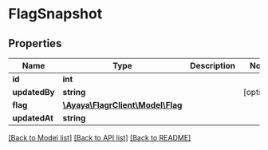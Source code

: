 # FlagSnapshot

## Properties
Name | Type | Description | Notes
------------ | ------------- | ------------- | -------------
**id** | **int** |  | 
**updatedBy** | **string** |  | [optional] 
**flag** | [**\Ayaya\FlagrClient\Model\Flag**](Flag.md) |  | 
**updatedAt** | **string** |  | 

[[Back to Model list]](../../README.md#documentation-for-models) [[Back to API list]](../../README.md#documentation-for-api-endpoints) [[Back to README]](../../README.md)

